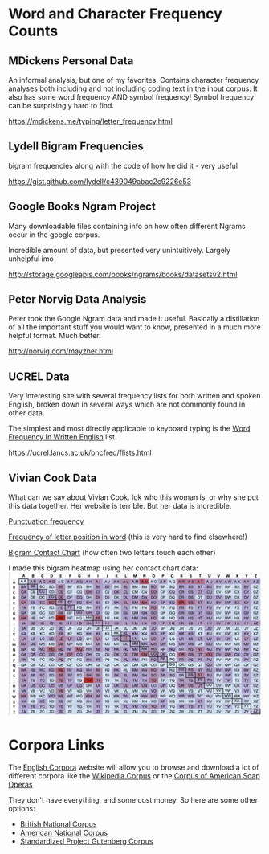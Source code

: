# Word and Character Frequency Counts

## MDickens Personal Data
An informal analysis, but one of my favorites. Contains character frequency analyses both including and not including coding text in the input corpus. It also has some word frequency AND symbol frequency! Symbol frequency can be surprisingly hard to find.

https://mdickens.me/typing/letter_frequency.html 

## Lydell Bigram Frequencies
bigram frequencies along with the code of how he did it - very useful

https://gist.github.com/lydell/c439049abac2c9226e53

## Google Books Ngram Project
Many downloadable files containing info on how often different Ngrams occur in the google corpus. 

Incredible amount of data, but presented very unintuitively. Largely unhelpful imo

http://storage.googleapis.com/books/ngrams/books/datasetsv2.html

## Peter Norvig Data Analysis
Peter took the Google Ngram data and made it useful. Basically a distillation of all the important stuff you would want to know, presented in a much more helpful format. Much better.

http://norvig.com/mayzner.html

## UCREL Data
Very interesting site with several frequency lists for both written and spoken English, broken down in several ways which are not commonly found in other data.

The simplest and most directly applicable to keyboard typing is the [Word Frequency In Written English](https://ucrel.lancs.ac.uk/bncfreq/lists/2_3_writtenspoken.txt) list.

https://ucrel.lancs.ac.uk/bncfreq/flists.html

## Vivian Cook Data
What can we say about Vivian Cook. Idk who this woman is, or why she put this data together. Her website is terrible. But her data is incredible.

[Punctuation frequency](http://www.viviancook.uk/Punctuation/PunctFigs.htm)


[Frequency of letter position in word](http://www.viviancook.uk/SpellStats/LetFreqByWordPosition.html)  (this is very hard to find elsewhere!)



[Bigram Contact Chart](http://www.viviancook.uk/SpellStats/ContactLetFreqs.html) (how often two letters touch each other)

I made this bigram heatmap using her contact chart data:
![bigram heatmap](images/bigram-heatmap.webp)

# Corpora Links
The [English Corpora](https://www.english-corpora.org/) website will allow you to browse and download a lot of different corpora like the [Wikipedia Corpus](https://www.english-corpora.org/wiki/) or the [Corpus of American Soap Operas](https://www.english-corpora.org/soap/)

They don't have everything, and some cost money. So here are some other options:
- [British National Corpus](http://www.natcorp.ox.ac.uk/)
- [American National Corpus](https://anc.org/)
- [Standardized Project Gutenberg Corpus](https://github.com/pgcorpus/gutenberg)

